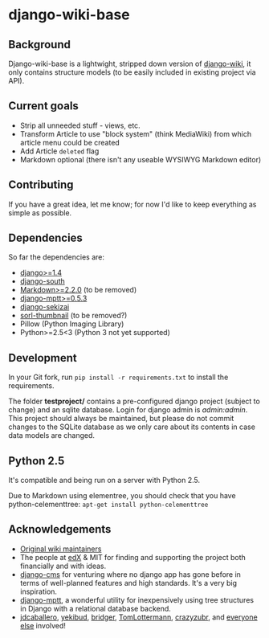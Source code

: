 django-wiki-base
================

Background
----------

Django-wiki-base is a lightwight, stripped down version of [django-wiki](https://github.com/benjaoming/django-wiki), it only contains structure models (to be easily included in existing project via API).

Current goals
-------------

* Strip all unneeded stuff - views, etc.
* Transform Article to use "block system" (think MediaWiki) from which article menu could be created
* Add Article `deleted` flag
* Markdown optional (there isn't any useable WYSIWYG Markdown editor)

Contributing
------------

If you have a great idea, let me know; for now I'd like to keep everything as simple as possible.

Dependencies
------------

So far the dependencies are:

 * [django>=1.4](http://www.djangoproject.com)
 * [django-south](http://south.aeracode.org/)
 * [Markdown>=2.2.0](https://github.com/waylan/Python-Markdown) (to be removed)
 * [django-mptt>=0.5.3](https://github.com/django-mptt/django-mptt)
 * [django-sekizai](https://github.com/ojii/django-sekizai/)
 * [sorl-thumbnail](https://github.com/sorl/sorl-thumbnail) (to be removed?)
 * Pillow (Python Imaging Library)
 * Python>=2.5<3 (Python 3 not yet supported)

Development
------------

In your Git fork, run `pip install -r requirements.txt` to install the requirements.

The folder **testproject/** contains a pre-configured django project (subject to change) and an sqlite database. Login for django admin is *admin:admin*. This project should always be maintained, but please do not commit changes to the SQLite database as we only care about its contents in case data models are changed.


Python 2.5
----------

It's compatible and being run on a server with Python 2.5.

Due to Markdown using elementree, you should check that you have python-celementtree: `apt-get install python-celementtree`

Acknowledgements
----------------

 * [Original wiki maintainers](https://github.com/benjaoming/django-wiki/graphs/contributors)
 * The people at [edX](http://www.edxonline.org/) & MIT for finding and supporting the project both financially and with ideas.
 * [django-cms](https://github.com/divio/django-cms) for venturing where no django app has gone before in terms of well-planned features and high standards. It's a very big inspiration.
 * [django-mptt](https://github.com/django-mptt/django-mptt), a wonderful utility for inexpensively using tree structures in Django with a relational database backend.
 * [jdcaballero](https://github.com/jdcaballero), [yekibud](https://github.com/yekibud), [bridger](https://github.com/bridger), [TomLottermann](https://github.com/TomLottermann), [crazyzubr](https://github.com/crazyzubr), and [everyone else](https://github.com/benjaoming/django-wiki/contributors) involved!

<!---Illegal PyPi RST data -->
<!---Anything that isn't validly translateable to PyPi RST goes after this line -->

